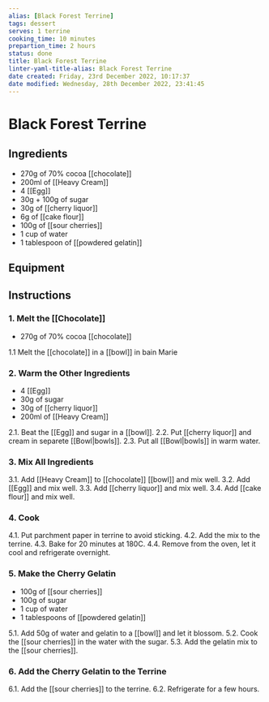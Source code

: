 ```yaml
---
alias: [Black Forest Terrine]
tags: dessert
serves: 1 terrine
cooking_time: 10 minutes
prepartion_time: 2 hours
status: done
title: Black Forest Terrine
linter-yaml-title-alias: Black Forest Terrine
date created: Friday, 23rd December 2022, 10:17:37
date modified: Wednesday, 28th December 2022, 23:41:45
---
```


# Black Forest Terrine

## Ingredients

* 270g of 70% cocoa [[chocolate]]
* 200ml of [[Heavy Cream]]
* 4 [[Egg]]
* 30g + 100g of sugar
* 30g of [[cherry liquor]]
* 6g of [[cake flour]]
* 100g of [[sour cherries]]
* 1 cup of water
* 1 tablespoon of [[powdered gelatin]]

## Equipment

## Instructions

### 1. Melt the [[Chocolate]]

* 270g of 70% cocoa [[chocolate]]

1.1 Melt the [[chocolate]] in a [[bowl]] in bain Marie

### 2. Warm the Other Ingredients

* 4 [[Egg]]
* 30g of sugar
* 30g of [[cherry liquor]]
* 200ml of [[Heavy Cream]]

2.1. Beat the [[Egg]] and sugar in a [[bowl]].
2.2. Put [[cherry liquor]] and cream in separete [[Bowl|bowls]].
2.3. Put all [[Bowl|bowls]] in warm water.

### 3. Mix All Ingredients

3.1. Add [[Heavy Cream]] to [[chocolate]] [[bowl]] and mix well.
3.2. Add [[Egg]] and mix well.
3.3. Add [[cherry liquor]] and mix well.
3.4. Add [[cake flour]] and mix well.

### 4. Cook

4.1. Put parchment paper in terrine to avoid sticking.
4.2. Add the mix to the terrine.
4.3. Bake for 20 minutes at 180C.
4.4. Remove from the oven, let it cool and refrigerate overnight.

### 5. Make the Cherry Gelatin

* 100g of [[sour cherries]]
* 100g of sugar
* 1 cup of water
* 1 tablespoons of [[powdered gelatin]]

5.1. Add 50g of water and gelatin to a [[bowl]] and let it blossom.
5.2. Cook the [[sour cherries]] in the water with the sugar.
5.3. Add the gelatin mix to the [[sour cherries]].

### 6. Add the Cherry Gelatin to the Terrine

6.1. Add the [[sour cherries]] to the terrine.
6.2. Refrigerate for a few hours.